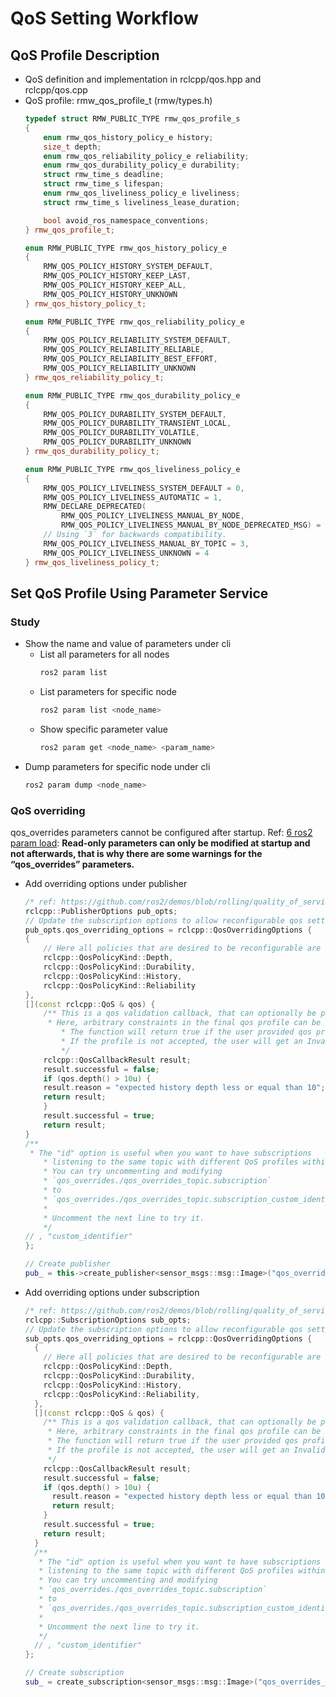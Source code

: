 # QoS Setting Workflow

## QoS Profile Description
- QoS definition and implementation in rclcpp/qos.hpp and rclcpp/qos.cpp
- QoS profile: rmw_qos_profile_t (rmw/types.h)
    ```cpp
    typedef struct RMW_PUBLIC_TYPE rmw_qos_profile_s
    {
        enum rmw_qos_history_policy_e history;
        size_t depth;
        enum rmw_qos_reliability_policy_e reliability;
        enum rmw_qos_durability_policy_e durability;
        struct rmw_time_s deadline;
        struct rmw_time_s lifespan;
        enum rmw_qos_liveliness_policy_e liveliness;
        struct rmw_time_s liveliness_lease_duration;

        bool avoid_ros_namespace_conventions;
    } rmw_qos_profile_t;

    enum RMW_PUBLIC_TYPE rmw_qos_history_policy_e
    {
        RMW_QOS_POLICY_HISTORY_SYSTEM_DEFAULT,
        RMW_QOS_POLICY_HISTORY_KEEP_LAST,
        RMW_QOS_POLICY_HISTORY_KEEP_ALL,
        RMW_QOS_POLICY_HISTORY_UNKNOWN
    } rmw_qos_history_policy_t;

    enum RMW_PUBLIC_TYPE rmw_qos_reliability_policy_e
    {
        RMW_QOS_POLICY_RELIABILITY_SYSTEM_DEFAULT,
        RMW_QOS_POLICY_RELIABILITY_RELIABLE,
        RMW_QOS_POLICY_RELIABILITY_BEST_EFFORT,
        RMW_QOS_POLICY_RELIABILITY_UNKNOWN
    } rmw_qos_reliability_policy_t;

    enum RMW_PUBLIC_TYPE rmw_qos_durability_policy_e
    {
        RMW_QOS_POLICY_DURABILITY_SYSTEM_DEFAULT,
        RMW_QOS_POLICY_DURABILITY_TRANSIENT_LOCAL,
        RMW_QOS_POLICY_DURABILITY_VOLATILE,
        RMW_QOS_POLICY_DURABILITY_UNKNOWN
    } rmw_qos_durability_policy_t;

    enum RMW_PUBLIC_TYPE rmw_qos_liveliness_policy_e
    {
        RMW_QOS_POLICY_LIVELINESS_SYSTEM_DEFAULT = 0,
        RMW_QOS_POLICY_LIVELINESS_AUTOMATIC = 1,
        RMW_DECLARE_DEPRECATED(
            RMW_QOS_POLICY_LIVELINESS_MANUAL_BY_NODE,
            RMW_QOS_POLICY_LIVELINESS_MANUAL_BY_NODE_DEPRECATED_MSG) = 2,
        // Using `3` for backwards compatibility.
        RMW_QOS_POLICY_LIVELINESS_MANUAL_BY_TOPIC = 3,
        RMW_QOS_POLICY_LIVELINESS_UNKNOWN = 4
    } rmw_qos_liveliness_policy_t;
    ```

## Set QoS Profile Using Parameter Service

### Study
- Show the name and value of parameters under cli
    - List all parameters for all nodes
        ```bash
        ros2 param list
        ```
    - List parameters for specific node
        ```bash
        ros2 param list <node_name>
        ```
    - Show specific parameter value
        ```bash
        ros2 param get <node_name> <param_name>
        ```
- Dump parameters for specific node under cli
    ```bash
    ros2 param dump <node_name>
    ```

### QoS overriding
qos_overrides parameters cannot be configured after startup.
    Ref: [6 ros2 param load](https://docs.ros.org/en/humble/Tutorials/Beginner-CLI-Tools/Understanding-ROS2-Parameters/Understanding-ROS2-Parameters.html): **Read-only parameters can only be modified at startup and not afterwards, that is why there are some warnings for the “qos_overrides” parameters.**
- Add overriding options under publisher
    ```cpp
    /* ref: https://github.com/ros2/demos/blob/rolling/quality_of_service_demo/rclcpp/src/qos_overrides_talker.cpp */
    rclcpp::PublisherOptions pub_opts;
    // Update the subscription options to allow reconfigurable qos settings.
    pub_opts.qos_overriding_options = rclcpp::QosOverridingOptions {
    {
        // Here all policies that are desired to be reconfigurable are listed.
        rclcpp::QosPolicyKind::Depth,
        rclcpp::QosPolicyKind::Durability,
        rclcpp::QosPolicyKind::History,
        rclcpp::QosPolicyKind::Reliability
    },
    [](const rclcpp::QoS & qos) {
        /** This is a qos validation callback, that can optionally be provided.
         * Here, arbitrary constraints in the final qos profile can be checked.
            * The function will return true if the user provided qos profile is accepted.
            * If the profile is not accepted, the user will get an InvalidQosOverridesException.
            */
        rclcpp::QosCallbackResult result;
        result.successful = false;
        if (qos.depth() > 10u) {
        result.reason = "expected history depth less or equal than 10";
        return result;
        }
        result.successful = true;
        return result;
    }
    /**
     * The "id" option is useful when you want to have subscriptions
        * listening to the same topic with different QoS profiles within a node.
        * You can try uncommenting and modifying
        * `qos_overrides./qos_overrides_topic.subscription`
        * to
        * `qos_overrides./qos_overrides_topic.subscription_custom_identifier`
        *
        * Uncomment the next line to try it.
        */
    // , "custom_identifier"
    };

    // Create publisher
    pub_ = this->create_publisher<sensor_msgs::msg::Image>("qos_overrides_chatter", 1, pub_opts);
    ```
- Add overriding options under subscription
    ```cpp
    /* ref: https://github.com/ros2/demos/blob/rolling/quality_of_service_demo/rclcpp/src/qos_overrides_listener.cpp */
    rclcpp::SubscriptionOptions sub_opts;
    // Update the subscription options to allow reconfigurable qos settings.
    sub_opts.qos_overriding_options = rclcpp::QosOverridingOptions {
      {
        // Here all policies that are desired to be reconfigurable are listed.
        rclcpp::QosPolicyKind::Depth,
        rclcpp::QosPolicyKind::Durability,
        rclcpp::QosPolicyKind::History,
        rclcpp::QosPolicyKind::Reliability,
      },
      [](const rclcpp::QoS & qos) {
        /** This is a qos validation callback, that can optionally be provided.
         * Here, arbitrary constraints in the final qos profile can be checked.
         * The function will return true if the user provided qos profile is accepted.
         * If the profile is not accepted, the user will get an InvalidQosOverridesException.
         */
        rclcpp::QosCallbackResult result;
        result.successful = false;
        if (qos.depth() > 10u) {
          result.reason = "expected history depth less or equal than 10";
          return result;
        }
        result.successful = true;
        return result;
      }
      /**
       * The "id" option is useful when you want to have subscriptions
       * listening to the same topic with different QoS profiles within a node.
       * You can try uncommenting and modifying
       * `qos_overrides./qos_overrides_topic.subscription`
       * to
       * `qos_overrides./qos_overrides_topic.subscription_custom_identifier`
       *
       * Uncomment the next line to try it.
       */
      // , "custom_identifier"
    };

    // Create subscription
    sub_ = create_subscription<sensor_msgs::msg::Image>("qos_overrides_chatter", 1, callback, sub_opts);
    ```